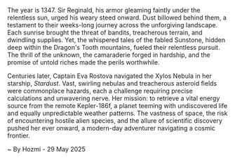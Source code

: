 
The year is 1347.  Sir Reginald, his armor gleaming faintly under the relentless sun, urged his weary steed onward.  Dust billowed behind them, a testament to their weeks-long journey across the unforgiving landscape.  Each sunrise brought the threat of bandits, treacherous terrain, and dwindling supplies. Yet, the whispered tales of the fabled Sunstone, hidden deep within the Dragon's Tooth mountains, fueled their relentless pursuit.  The thrill of the unknown, the camaraderie forged in hardship, and the promise of untold riches made the perils worthwhile.

Centuries later, Captain Eva Rostova navigated the Xylos Nebula in her starship, *Stardust*.  Vast, swirling nebulas and treacherous asteroid fields were commonplace hazards, each a challenge requiring precise calculations and unwavering nerve.  Her mission: to retrieve a vital energy source from the remote Kepler-186f, a planet teeming with undiscovered life and equally unpredictable weather patterns.  The vastness of space, the risk of encountering hostile alien species, and the allure of scientific discovery pushed her ever onward, a modern-day adventurer navigating a cosmic frontier.

~ By Hozmi - 29 May 2025
